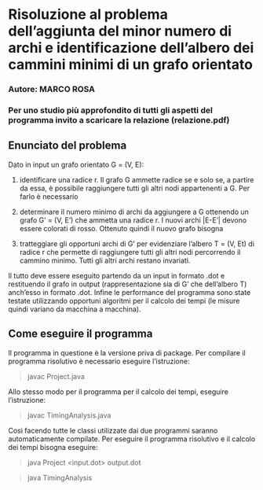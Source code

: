 # Risoluzione al problema dell’aggiunta del minor numero di archi e identificazione dell’albero dei cammini minimi di un grafo orientato

### Autore: MARCO ROSA
### Per uno studio più approfondito di tutti gli aspetti del programma invito a scaricare la relazione (relazione.pdf)


## Enunciato del problema

Dato in input un grafo orientato G = (V, E):

1. identificare una radice r. Il grafo G ammette radice se e solo se, a partire da essa, è possibile raggiungere tutti gli altri nodi appartenenti a G. Per farlo è necessario

2. determinare il numero minimo di archi da aggiungere a G ottenendo un grafo G’ = (V, E’) che ammetta una radice r. I nuovi archi |E-E’| devono essere colorati di rosso. Ottenuto quindi il nuovo grafo bisogna

3. tratteggiare gli opportuni archi di G’ per evidenziare l’albero T = (V, Et) di radice r che permette di raggiungere tutti gli altri nodi percorrendo il cammino minimo. Tutti gli altri archi restano invariati.

Il tutto deve essere eseguito partendo da un input in formato .dot e restituendo il grafo in output (rappresentazione sia di G’ che dell’albero T) anch’esso in formato .dot. Infine le performance del programma sono state testate utilizzando opportuni algoritmi per il calcolo dei tempi (le misure quindi variano da macchina a macchina).

## Come eseguire il programma

Il programma in questione è la versione priva di package. Per compilare il programma risolutivo è necessario eseguire l’istruzione:

> javac Project.java

Allo stesso modo per il programma per il calcolo dei tempi, eseguire l’istruzione:

> javac TimingAnalysis.java

Così facendo tutte le classi utilizzate dai due programmi saranno automaticamente compilate. Per eseguire il programma risolutivo e il calcolo dei tempi bisogna eseguire:

> java Project \<input.dot\> output.dot

> java TimingAnalysis
